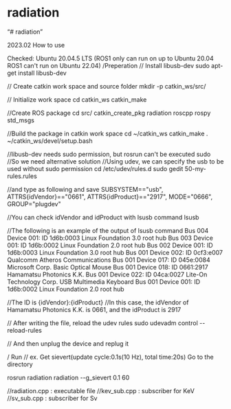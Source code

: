 # radiation
“# radiation”


2023.02 How to use

Checked: Ubuntu 20.04.5 LTS (ROS1 only can run on up to Ubuntu 20.04 ROS1 can't run on Ubuntu 22.04) /Preperation // Install libusb-dev sudo apt-get install libusb-dev

// Create catkin work space and source folder mkdir -p catkin_ws/src/

// Initialize work space cd catkin_ws catkin_make

//Create ROS package cd src/ catkin_create_pkg radiation roscpp rospy std_msgs

//Build the package in catkin work space cd ~/catkin_ws catkin_make . ~/catkin_ws/devel/setup.bash

//libusb-dev needs sudo permission, but rosrun can't be executed sudo //So we need alternative solution //Using udev, we can specify the usb to be used without sudo permission cd /etc/udev/rules.d sudo gedit 50-my-rules.rules

//and type as following and save SUBSYSTEM=="usb", ATTRS{idVendor}=="0661", ATTRS{idProduct}=="2917", MODE="0666", GROUP="plugdev"

//You can check idVendor and idProduct with lsusb command lsusb

//The following is an example of the output of lsusb command Bus 004 Device 001: ID 1d6b:0003 Linux Foundation 3.0 root hub Bus 003 Device 001: ID 1d6b:0002 Linux Foundation 2.0 root hub Bus 002 Device 001: ID 1d6b:0003 Linux Foundation 3.0 root hub Bus 001 Device 002: ID 0cf3:e007 Qualcomm Atheros Communications Bus 001 Device 017: ID 045e:0084 Microsoft Corp. Basic Optical Mouse Bus 001 Device 018: ID 0661:2917 Hamamatsu Photonics K.K. Bus 001 Device 022: ID 04ca:0027 Lite-On Technology Corp. USB Multimedia Keyboard Bus 001 Device 001: ID 1d6b:0002 Linux Foundation 2.0 root hub

//The ID is {idVendor}:{idProduct} //In this case, the idVendor of Hamamatsu Photonics K.K. is 0661, and the idProduct is 2917

// After writing the file, reload the udev rules sudo udevadm control --reload-rules

// And then unplug the device and replug it

/ Run // ex. Get sievert(update cycle:0.1s(10 Hz), total time:20s) Go to the directory

rosrun radiation radiation --g_sievert 0.1 60

//radiation.cpp : executable file //kev_sub.cpp : subscriber for KeV //sv_sub.cpp : subscriber for Sv
